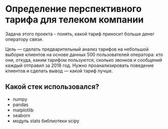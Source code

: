 # Определение перспективного тарифа для телеком компании

Задача этого проекта - понять, какой тариф приносит больше денег оператору связи.

Цель — сделать предварительный анализ тарифов на небольшой выборке клиентов на основе данных 500 пользователей оператора: кто они, откуда, каким тарифом пользуются, сколько звонков и сообщений каждый отправил за 2018 год. Нужно проанализировать поведение клиентов и сделать вывод — какой тариф лучше.

## Какой стек использовался?
- numpy
- pandas
- matplotlib
- seaborn
- модуль stats библиотеки scipy
